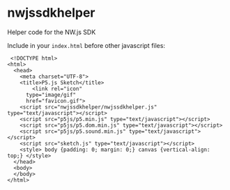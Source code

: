 # nwjssdkhelper
Helper code for the NW.js SDK

Include in your ```index.html``` before other javascript files:
```
 <!DOCTYPE html>
<html>
  <head>
    <meta charset="UTF-8">
    <title>P5.js Sketch</title>
        <link rel="icon"
      type="image/gif"
      href="favicon.gif">
    <script src="nwjssdkhelper/nwjssdkhelper.js" type="text/javascript"></script>
    <script src="p5js/p5.min.js" type="text/javascript"></script>
    <script src="p5js/p5.dom.min.js" type="text/javascript"></script>
    <script src="p5js/p5.sound.min.js" type="text/javascript"></script>
    <script src="sketch.js" type="text/javascript"></script>
    <style> body {padding: 0; margin: 0;} canvas {vertical-align: top;} </style>
  </head>
  <body>
  </body>
</html>

```
